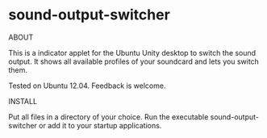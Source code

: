 sound-output-switcher
=====================

ABOUT

This is a indicator applet for the Ubuntu Unity desktop to switch the sound output. It shows all available profiles of your soundcard and lets you switch them. 

Tested on Ubuntu 12.04. Feedback is welcome.

INSTALL

Put all files in a directory of your choice. Run the executable sound-output-switcher or add it to your startup applications.
